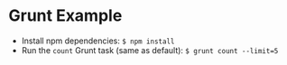 # Grunt Example

- Install npm dependencies: `$ npm install`
- Run the `count` Grunt task (same as default): `$ grunt count --limit=5`
